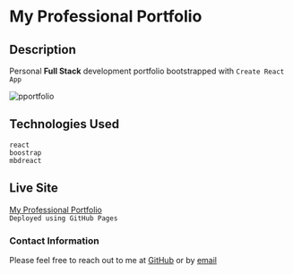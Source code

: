 # **My Professional Portfolio**

## **Description**
Personal **Full Stack** development portfolio bootstrapped with `Create React App`   

![pportfolio](https://user-images.githubusercontent.com/93087116/166126864-f119dd48-9dbe-4d7d-bb26-1190a2cb137b.png)  

## **Technologies Used**
`react`   
`boostrap`   
`mbdreact`   

## **Live Site**
[My Professional Portfolio](https://kdingman.github.io/my-professional-portfolio/)    
`Deployed using GitHub Pages` 

### **Contact Information**
Please feel free to reach out to me at [GitHub](https://github.com/kdingman) or by [email](kcdonlan@yahoo.com)
